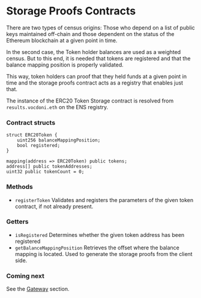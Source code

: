 # Storage Proofs Contracts

There are two types of census origins: Those who depend on a list of public keys maintained off-chain and those dependent on the status of the Ethereum blockchain at a given point in time.

In the second case, the Token holder balances are used as a weighted census. But to this end, it is needed that tokens are registered and that the balance mapping position is properly validated.


This way, token holders can proof that they held funds at a given point in time and the storage proofs contract acts as a registry that enables just that. 

The instance of the ERC20 Token Storage contract is resolved from `results.vocdoni.eth` on the ENS registry.

### Contract structs

```solidity
struct ERC20Token {
    uint256 balanceMappingPosition;
    bool registered;
}

mapping(address => ERC20Token) public tokens;
address[] public tokenAddresses;
uint32 public tokenCount = 0;
```

### Methods

- `registerToken` Validates and registers the parameters of the given token contract, if not already present.

### Getters

- `isRegistered` Determines whether the given token address has been registered
- `getBalanceMappingPosition` Retrieves the offset where the balance mapping is located. Used to generate the storage proofs from the client side.


### Coming next

See the [Gateway](/architecture/services/gateway) section.
